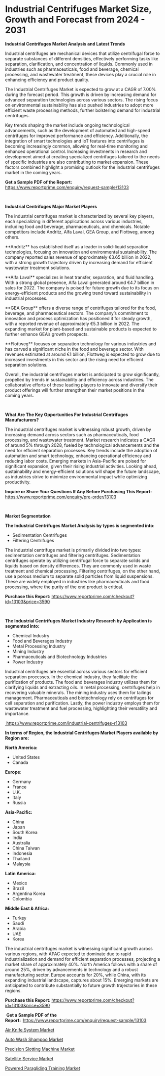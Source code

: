 <p><h1>Industrial Centrifuges Market Size, Growth and Forecast from 2024 - 2031</h1></p><p><strong>Industrial Centrifuges Market Analysis and Latest Trends</strong></p>
<p><p>Industrial centrifuges are mechanical devices that utilize centrifugal force to separate substances of different densities, effectively performing tasks like separation, clarification, and concentration of liquids. Commonly used in industries such as pharmaceuticals, food and beverage, chemical processing, and wastewater treatment, these devices play a crucial role in enhancing efficiency and product quality.</p><p>The Industrial Centrifuges Market is expected to grow at a CAGR of 7.00% during the forecast period. This growth is driven by increasing demand for advanced separation technologies across various sectors. The rising focus on environmental sustainability has also pushed industries to adopt more efficient waste processing methods, further bolstering demand for industrial centrifuges.</p><p>Key trends shaping the market include ongoing technological advancements, such as the development of automated and high-speed centrifuges for improved performance and efficiency. Additionally, the integration of smart technologies and IoT features into centrifuges is becoming increasingly common, allowing for real-time monitoring and enhanced operational control. Increasing investments in research and development aimed at creating specialized centrifuges tailored to the needs of specific industries are also contributing to market expansion. These factors combined highlight a promising outlook for the industrial centrifuges market in the coming years.</p></p>
<p><strong>Get a Sample PDF of the Report:&nbsp;</strong> <a href="https://www.reportprime.com/enquiry/request-sample/13103">https://www.reportprime.com/enquiry/request-sample/13103</a></p>
<p>&nbsp;</p>
<p><strong>Industrial Centrifuges Major Market Players</strong></p>
<p><p>The industrial centrifuges market is characterized by several key players, each specializing in different applications across various industries, including food and beverage, pharmaceuticals, and chemicals. Notable competitors include Andritz, Alfa Laval, GEA Group, and Flottweg, among others.</p><p>**Andritz** has established itself as a leader in solid-liquid separation technologies, focusing on innovation and environmental sustainability. The company reported sales revenue of approximately €3.65 billion in 2022, with a strong growth trajectory driven by increasing demand for efficient wastewater treatment solutions.</p><p>**Alfa Laval** specializes in heat transfer, separation, and fluid handling. With a strong global presence, Alfa Laval generated around €4.7 billion in sales for 2022. The company is poised for future growth due to its focus on energy-efficient products and the growing trend toward sustainability in industrial processes.</p><p>**GEA Group** offers a diverse range of centrifuges tailored for the food, beverage, and pharmaceutical sectors. The company’s commitment to innovation and process optimization has positioned it for steady growth, with a reported revenue of approximately €5.3 billion in 2022. The expanding market for plant-based and sustainable products is expected to further enhance GEA’s growth prospects.</p><p>**Flottweg** focuses on separation technology for various industries and has carved a significant niche in the food and beverage sector. With revenues estimated at around €1 billion, Flottweg is expected to grow due to increased investments in this sector and the rising need for efficient separation solutions.</p><p>Overall, the industrial centrifuges market is anticipated to grow significantly, propelled by trends in sustainability and efficiency across industries. The collaborative efforts of these leading players to innovate and diversify their product offerings will further strengthen their market positions in the coming years.</p></p>
<p>&nbsp;</p>
<p><strong>What Are The Key Opportunities For Industrial Centrifuges Manufacturers?</strong></p>
<p><p>The industrial centrifuges market is witnessing robust growth, driven by increasing demand across sectors such as pharmaceuticals, food processing, and wastewater treatment. Market research indicates a CAGR of around 5% through 2028, fueled by technological advancements and the need for efficient separation processes. Key trends include the adoption of automation and smart technology, enhancing operational efficiency and reducing labor costs. Emerging markets in Asia-Pacific are poised for significant expansion, given their rising industrial activities. Looking ahead, sustainability and energy-efficient solutions will shape the future landscape, as industries strive to minimize environmental impact while optimizing productivity.</p></p>
<p><strong>Inquire or Share Your Questions If Any Before Purchasing This Report:</strong> <a href="https://www.reportprime.com/enquiry/pre-order/13103">https://www.reportprime.com/enquiry/pre-order/13103</a></p>
<p>&nbsp;</p>
<p><strong>Market Segmentation</strong></p>
<p><strong>The Industrial Centrifuges Market Analysis by types is segmented into:</strong></p>
<p><ul><li>Sedimentation Centrifuges</li><li>Filtering Centrifuges</li></ul></p>
<p><p>The industrial centrifuge market is primarily divided into two types: sedimentation centrifuges and filtering centrifuges. Sedimentation centrifuges operate by utilizing centrifugal force to separate solids and liquids based on density differences. They are commonly used in waste treatment and chemical processing. Filtering centrifuges, on the other hand, use a porous medium to separate solid particles from liquid suspensions. These are widely employed in industries like pharmaceuticals and food processing, where the purity of the end product is critical.</p></p>
<p><strong>Purchase this Report:&nbsp;</strong><a href="https://www.reportprime.com/checkout?id=13103&price=3590">https://www.reportprime.com/checkout?id=13103&price=3590</a></p>
<p>&nbsp;</p>
<p><strong>The Industrial Centrifuges Market Industry Research by Application is segmented into:</strong></p>
<p><ul><li>Chemical Industry</li><li>Food and Beverages Industry</li><li>Metal Processing Industry</li><li>Mining Industry</li><li>Pharmaceuticals and Biotechnology Industries</li><li>Power Industry</li></ul></p>
<p><p>Industrial centrifuges are essential across various sectors for efficient separation processes. In the chemical industry, they facilitate the purification of products. The food and beverages industry utilizes them for clarifying liquids and extracting oils. In metal processing, centrifuges help in recovering valuable minerals. The mining industry uses them for tailings management. Pharmaceuticals and biotechnology rely on centrifuges for cell separation and purification. Lastly, the power industry employs them for wastewater treatment and fuel processing, highlighting their versatility and importance.</p></p>
<p><a href="https://www.reportprime.com/industrial-centrifuges-r13103">&nbsp;https://www.reportprime.com/industrial-centrifuges-r13103</a></p>
<p><strong>In terms of Region, the Industrial Centrifuges Market Players available by Region are:</strong></p>
<p>
    <p> <strong> North America: </strong>
        <ul>
            <li>United States</li>
            <li>Canada</li>
        </ul>
        </p> 
    <p> <strong> Europe: </strong>
        <ul>
            <li>Germany</li>
            <li>France</li>
            <li>U.K.</li>
            <li>Italy</li>
            <li>Russia</li>
        </ul>
        </p> 
    <p> <strong> Asia-Pacific: </strong>
        <ul>
            <li>China</li>
            <li>Japan</li>
            <li>South Korea</li>
            <li>India</li>
            <li>Australia</li>
            <li>China Taiwan</li>
            <li>Indonesia</li>
            <li>Thailand</li>
            <li>Malaysia</li>
        </ul>
        </p> 
    <p> <strong> Latin America: </strong>
        <ul>
            <li>Mexico</li>
            <li>Brazil</li>
            <li>Argentina Korea</li>
            <li>Colombia</li>
        </ul>
        </p> 
    <p> <strong> Middle East & Africa: </strong>
        <ul>
            <li>Turkey</li>
            <li>Saudi</li>
            <li>Arabia</li>
            <li>UAE</li>
            <li>Korea</li>
        </ul>
    </p>
    </p>
<p><p>The industrial centrifuges market is witnessing significant growth across various regions, with APAC expected to dominate due to rapid industrialization and demand for efficient separation processes, projecting a market share of approximately 40%. North America follows with a share of around 25%, driven by advancements in technology and a robust manufacturing sector. Europe accounts for 20%, while China, with its expanding industrial landscape, captures about 15%. Emerging markets are anticipated to contribute substantially to future growth trajectories in these regions.</p></p>
<p><strong>Purchase this Report: </strong><a href="https://www.reportprime.com/checkout?id=13103&price=3590">https://www.reportprime.com/checkout?id=13103&price=3590</a></p>
<p>&nbsp;<strong>Get a Sample PDF of the Report:&nbsp;&nbsp;</strong><a href="https://www.reportprime.com/enquiry/request-sample/13103">https://www.reportprime.com/enquiry/request-sample/13103</a></p>
<p><strong></strong></p>
<p><p><a href="https://issuu.com/reportprime-2/docs/air-knife-system-market-size-2030.p_82ca6b6855ced6">Air Knife System Market</a></p><p><a href="https://www.linkedin.com/pulse/auto-wash-shampoo-market-size-segmentation-trends-growth-analysis-6rmle?trackingId=HYUhCO0yTP2IP7nFehOLpQ%3D%3D">Auto Wash Shampoo Market</a></p><p><a href="https://issuu.com/reportprime-2/docs/precision-slotting-machine-market-s_21c11b1442b205">Precision Slotting Machine Market</a></p><p><a href="https://medium.com/@cristinaschiller2022/satellite-service-market-share-size-trends-industry-analysis-report-by-type-by-end-use-c9ec298cbe7d">Satellite Service Market</a></p><p><a href="https://medium.com/@cristinaschiller2022/powered-paragliding-training-market-research-report-market-forecast-and-growth-prospects-with-a-8d9fffc1a8d3">Powered Paragliding Training Market</a></p></p>